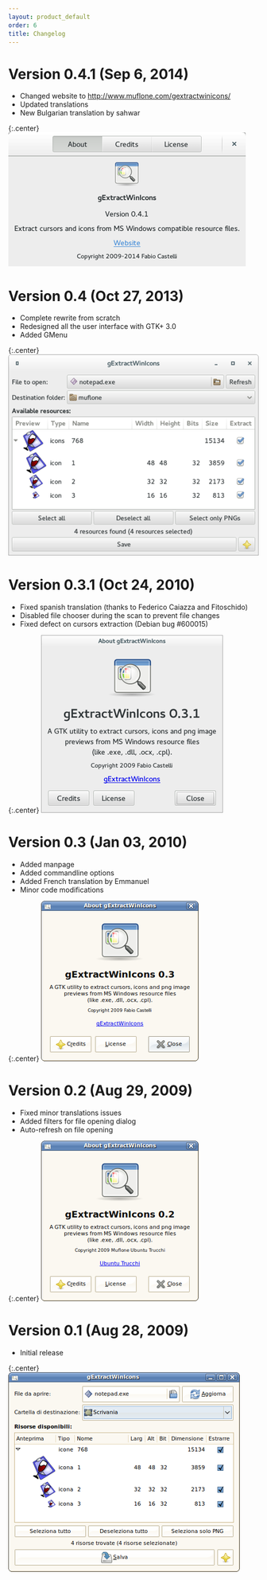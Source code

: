 ```yaml
---
layout: product_default
order: 6
title: Changelog
---
```

# Version 0.4.1 (Sep 6, 2014)

* Changed website to http://www.muflone.com/gextractwinicons/
* Updated translations
* New Bulgarian translation by sahwar

{:.center}
![About dialog for gExtractWinIcons 0.4.1](/resources/gextractwinicons/archive/0.4.1/english/about.png)

# Version 0.4 (Oct 27, 2013)

* Complete rewrite from scratch
* Redesigned all the user interface with GTK+ 3.0
* Added GMenu

{:.center}
![Main window for gExtractWinIcons 0.4](/resources/gextractwinicons/archive/0.4/english/main.png)

# Version 0.3.1 (Oct 24, 2010)

* Fixed spanish translation (thanks to Federico Caiazza and Fitoschido)
* Disabled file chooser during the scan to prevent file changes
* Fixed defect on cursors extraction (Debian bug #600015)

{:.center}
![About dialog for gExtractWinIcons 0.3.1](/resources/gextractwinicons/archive/0.3.1/english/about.png)

# Version 0.3 (Jan 03, 2010)

* Added manpage
* Added commandline options
* Added French translation by Emmanuel
* Minor code modifications

{:.center}
![About dialog for gExtractWinIcons 0.3](/resources/gextractwinicons/archive/0.3/english/about.png)

# Version 0.2 (Aug 29, 2009)

* Fixed minor translations issues
* Added filters for file opening dialog
* Auto-refresh on file opening

{:.center}
![About dialog for gExtractWinIcons 0.2](/resources/gextractwinicons/archive/0.2/english/about.png)

# Version 0.1 (Aug 28, 2009)

* Initial release

{:.center}
![Main window for gExtractWinIcons 0.1](/resources/gextractwinicons/archive/0.1/english/main.png)